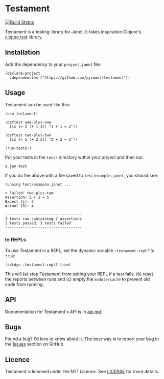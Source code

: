 # Testament

[![Build Status](https://github.com/pyrmont/testament/workflows/build/badge.svg)](https://github.com/pyrmont/testament/actions?query=workflow%3Abuild)

Testament is a testing library for Janet. It takes inspiration Clojure's [clojure.test][] library.

[clojure.test]: https://clojure.github.io/clojure/clojure.test-api.html

## Installation

Add the dependency to your `project.janet` file:

```janet
(declare-project
  :dependencies ["https://github.com/pyrmont/testament"])
```

## Usage

Testament can be used like this:


```janet
(use testament)

(deftest one-plus-one
  (is (= 2 (+ 1 1)) "1 + 1 = 2"))

(deftest two-plus-two
  (is (= 5 (+ 2 2)) "2 + 2 = 5"))

(run-tests!)
```

Put your tests in the `test/` directory within your project and then run:

```console
$ jpm test
```

If you do the above with a file saved to `test/example.janet`, you should see:

```text
running test/example.janet ...

> Failed: two-plus-two
Assertion: 2 + 2 = 5
Expect (L): 5
Actual (R): 4

-----------------------------------
2 tests run containing 2 assertions
1 tests passed, 1 tests failed
-----------------------------------
```

### In REPLs

To use Testament in a REPL, set the dynamic variable `:testament-repl?` to
`true`:

```
(setdyn :testament-repl? true)
```

This will (a) stop Testament from exiting your REPL if a test fails, (b) reset
the reports between runs and (c) empty the `module/cache` to prevent old code
from running.


## API

Documentation for Testament's API is in [api.md][api].

[api]: https://github.com/pyrmont/testament/blob/master/api.md

## Bugs

Found a bug? I'd love to know about it. The best way is to report your bug in
the [Issues][] section on GitHub.

[Issues]: https://github.com/pyrmont/testament/issues

## Licence

Testament is licensed under the MIT Licence. See [LICENSE][] for more details.

[LICENSE]: https://github.com/pyrmont/testament/blob/master/LICENSE
